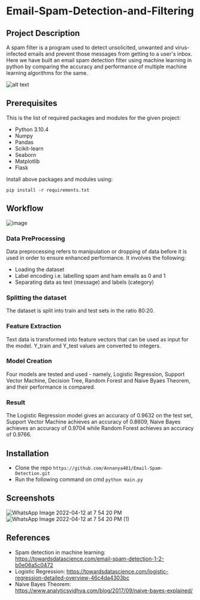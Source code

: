 # Email-Spam-Detection-and-Filtering

## Project Description
A spam filter is a program used to detect unsolicited, unwanted and virus-infected emails and prevent those messages from getting to a user's inbox. Here we have built an email spam detection filter using machine learning in python by comparing the accuracy and performance of multiple machine learning algorithms for the same.

![alt text](https://github.com/omaarelsherif/Email-Spam-Detection-Using-Machine-Learning/raw/main/Images/Email_Spam_Detection_Header.png)

## Prerequisites
This is the list of required packages and modules for the given project:
* Python 3.10.4
* Numpy
* Pandas
* Scikit-learn
* Seaborn
* Matplotlib
* Flask

Install above packages and modules using:

`pip install -r requirements.txt`

## Workflow

![image](https://user-images.githubusercontent.com/60508605/162937966-a6c0da27-23bb-4201-9d62-aebed585964d.png)


### Data PreProcessing
Data preprocessing refers to manipulation or dropping of data before it is used in order to ensure enhanced performance. It involves the following:
* Loading the dataset
* Label encoding i.e. labelling spam and ham emails as 0 and 1
* Separating data as text (message) and labels (category)

### Splitting the dataset
The dataset is split into train and test sets in the ratio 80:20.

### Feature Extraction
Text data is transformed into feature vectors that can be used as input for the model. Y_train and Y_test values are converted to integers.

### Model Creation
Four models are tested and used - namely, Logistic Regression, Support Vector Machine, Decision Tree, Random Forest and Naive Byaes Theorem, and their performance is compared.

### Result
The Logistic Regression model gives an accuracy of 0.9632 on the test set, Support Vector Machine achieves an accuracy of 0.8609, Naive Bayes achieves an accuracy of 0.9704 while Random Forest achieves an accuracy of 0.9766.

## Installation
* Clone the repo
  `https://github.com/Annanya481/Email-Spam-Detection.git`
* Run the following command on cmd
  `python main.py`

## Screenshots
![WhatsApp Image 2022-04-12 at 7 54 20 PM](https://user-images.githubusercontent.com/60508605/162991652-b3e3f837-f805-434d-b3ef-1ff0984329d8.jpeg)
![WhatsApp Image 2022-04-12 at 7 54 20 PM (1)](https://user-images.githubusercontent.com/60508605/162991626-891ec434-ebe8-497f-92f8-ea259ec90824.jpeg)

## References
* Spam detection in machine learning: https://towardsdatascience.com/email-spam-detection-1-2-b0e06a5c0472
* Logistic Regression: https://towardsdatascience.com/logistic-regression-detailed-overview-46c4da4303bc
* Naive Bayes Theorem: https://www.analyticsvidhya.com/blog/2017/09/naive-bayes-explained/
